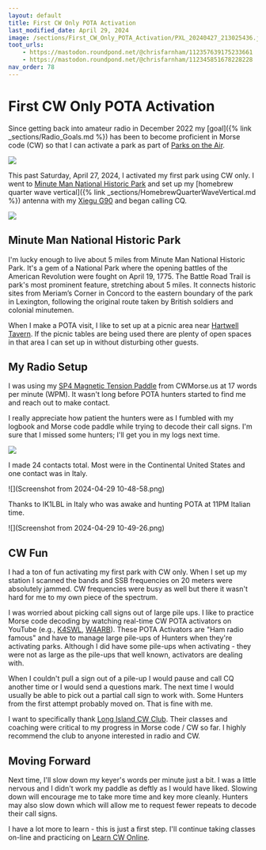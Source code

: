 ```yaml
---
layout: default
title: First CW Only POTA Activation
last_modified_date: April 29, 2024
image: /sections/First_CW_Only_POTA_Activation/PXL_20240427_213025436.jpg
toot_urls:
    - https://mastodon.roundpond.net/@chrisfarnham/112357639175233661
    - https://mastodon.roundpond.net/@chrisfarnham/112345851678228228
nav_order: 78
---
```


# First CW Only POTA Activation

Since getting back into amateur radio in December 2022 my [goal]({% link _sections/Radio_Goals.md %}) has been to become proficient in Morse code (CW) so that I can activate a park as part of [Parks on the Air](https://parksontheair.com/). 

![](PXL_20240427_220458310.jpg)

This past Saturday, April 27, 2024, I activated my first park using CW only. I went to 
[Minute Man National Historic Park](https://pota.app/#/park/US-0745) and set up my 
[homebrew quarter wave vertical]({% link _sections/HomebrewQuarterWaveVertical.md %}) antenna with my 
[Xiegu G90](https://www.radioddity.com/products/xiegu-g90-hf-transceiver) and began calling CQ.

![](PXL_20240427_213041133.jpg)

## Minute Man National Historic Park

I'm lucky enough to live about 5 miles from Minute Man National Historic Park. It's a gem of a National Park where 
the opening battles of the American Revolution were fought on April 19, 1775. The Battle Road Trail is park's 
most prominent feature, stretching about 5 miles. It connects historic sites from Meriam’s Corner in Concord 
to the eastern boundary of the park in Lexington, following the original route taken by British soldiers and colonial minutemen.

When I make a POTA visit, I like to set up at a picnic area near [Hartwell Tavern](https://www.nps.gov/thingstodo/visit-hartwell-tavern.htm). If the picnic tables are being used there are plenty of open spaces in that area I can
set up in without disturbing other guests.

## My Radio Setup

I was using my [SP4 Magnetic Tension Paddle](https://cwmorse.us/products/sp4-sota-pota-cw-morse-magnetic-paddle-by-n0sa) from
CWMorse.us at 17 words per minute (WPM). It wasn't long before POTA hunters started to find me and reach out to make contact.

I really appreciate how patient the hunters were as I fumbled with my logbook and Morse code paddle while trying to decode their
call signs. I'm sure that I missed some hunters; I'll get you in my logs next time.

![](PXL_20240427_213025436.jpg)

I made 24 contacts total. Most were in the Continental United States and one contact was in Italy.

![](Screenshot from 2024-04-29 10-48-58.png)

Thanks to IK1LBL in Italy who was awake and hunting POTA at 11PM Italian time.

![](Screenshot from 2024-04-29 10-49-26.png)

## CW Fun

I had a ton of fun activating my first park with CW only. When I set up my station I scanned the bands and SSB frequencies
on 20 meters were absolutely jammed. CW frequencies were busy as well but there it wasn't hard for me to my own piece 
of the spectrum.

I was worried about picking call signs out of large pile ups. I like to practice Morse code decoding 
by watching real-time CW POTA activators on YouTube 
(e.g., [K4SWL](https://www.youtube.com/@ThomasK4SWL), [W4ARB](https://www.youtube.com/@w4arb)). These POTA Activators are
"Ham radio famous" and have to manage large pile-ups of Hunters when they're activating parks. Although I did have some
pile-ups when activating - they were not as large as the pile-ups that well known, activators are dealing with.

When I couldn't pull a sign out of a pile-up I would pause and call CQ another time or I would send a questions mark. 
The next time I would usually be able to pick out a partial call sign to work with. Some Hunters from the first attempt
probably moved on. That is fine with me.

I want to specifically thank [Long Island CW Club](https://longislandcwclub.org/). Their classes and coaching were 
critical to my progress in Morse code / CW so far. I highly recommend the club to anyone interested in radio and
CW.

## Moving Forward

Next time, I'll slow down my keyer's words per minute just a bit. I was a little nervous and I didn't work my
paddle as deftly as I would have liked. Slowing down will encourage me to take more time and key more cleanly. Hunters may
also slow down which will allow me to request fewer repeats to decode their call signs.

I have a lot more to learn - this is just a first step. I'll continue taking classes on-line and practicing on
[Learn CW Online](https://lcwo.net/). 

